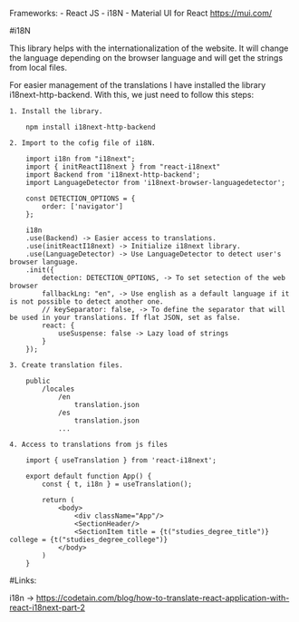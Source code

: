 Frameworks: 
    - React JS
    - i18N
    - Material UI for React https://mui.com/

#i18N

This library helps with the internationalization of the website. It will change the language depending on the browser language and will get the strings from local files.

For easier management of the translations I have installed the library i18next-http-backend. With this, we just need to follow this steps:

    1. Install the library.

        npm install i18next-http-backend

    2. Import to the cofig file of i18N.

        import i18n from "i18next";
        import { initReactI18next } from "react-i18next"
        import Backend from 'i18next-http-backend';
        import LanguageDetector from 'i18next-browser-languagedetector';

        const DETECTION_OPTIONS = {
            order: ['navigator']
        };
        
        i18n
        .use(Backend) -> Easier access to translations.
        .use(initReactI18next) -> Initialize i18next library.
        .use(LanguageDetector) -> Use LanguageDetector to detect user's browser language.
        .init({
            detection: DETECTION_OPTIONS, -> To set setection of the web browser
            fallbackLng: "en", -> Use english as a default language if it is not possible to detect another one.
            // keySeparator: false, -> To define the separator that will be used in your translations. If flat JSON, set as false.
            react: {
                useSuspense: false -> Lazy load of strings
            }
        });

    3. Create translation files.

        public
            /locales
                /en
                    translation.json
                /es
                    translation.json
                ...

    4. Access to translations from js files

        import { useTranslation } from 'react-i18next';

        export default function App() {
            const { t, i18n } = useTranslation();

            return (
                <body>
                    <div className="App"/>
                    <SectionHeader/>
                    <SectionItem title = {t("studies_degree_title")} college = {t("studies_degree_college")}
                </body>
            )
        }

#Links:

i18n -> https://codetain.com/blog/how-to-translate-react-application-with-react-i18next-part-2

